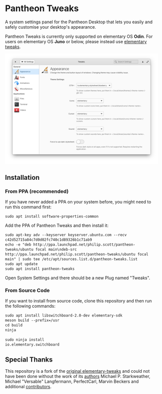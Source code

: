 # Pantheon Tweaks
A system settings panel for the Pantheon Desktop that lets you easily and safely customise your desktop's appearance.

Pantheon Tweaks is currently only supported on elementary OS **Odin**. For users on elementary OS **Juno** or below, please instead use [elementary tweaks](https://github.com/elementary-tweaks/elementary-tweaks).

![sample](docs/screenshot.png)

## Installation
### From PPA (recommended)
If you have never added a PPA on your system before, you might need to run this command first: 

```
sudo apt install software-properties-common
```

Add the PPA of Pantheon Tweaks and then install it:

```
sudo apt-key adv --keyserver keyserver.ubuntu.com --recv c42d52715a84c7d0d02fc740c1d89326b1c71ab9
echo -e "deb http://ppa.launchpad.net/philip.scott/pantheon-tweaks/ubuntu focal main\ndeb-src http://ppa.launchpad.net/philip.scott/pantheon-tweaks/ubuntu focal main" | sudo tee /etc/apt/sources.list.d/pantheon-tweaks.list
sudo apt update
sudo apt install pantheon-tweaks
```

Open System Settings and there should be a new Plug named "Tweaks". 

### From Source Code
If you want to install from source code, clone this repository and then run the following commands:

```
sudo apt install libswitchboard-2.0-dev elementary-sdk
meson build --prefix=/usr
cd build
ninja

sudo ninja install
io.elementary.switchboard
```

## Special Thanks
This repository is a fork of the [original elementary-tweaks](https://launchpad.net/elementary-tweaks) and could not have been done without the work of its [authors](AUTHORS) Michael P. Starkweather, Michael "Versable" Langfermann, PerfectCarl, Marvin Beckers and additional [contributors](CONTRIBUTORS).
